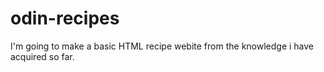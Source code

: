 # odin-recipes

I'm going to make a basic HTML recipe webite from the knowledge i have acquired so far.

 